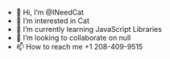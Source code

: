 - 👋 Hi, I’m @INeedCat
- 👀 I’m interested in Cat
- 🌱 I’m currently learning JavaScript Libraries
- 💞️ I’m looking to collaborate on null
- 📫 How to reach me +1 208-409-9515

<!---
INeedCat/INeedCat is a ✨ special ✨ repository because its `README.md` (this file) appears on your GitHub profile.
You can click the Preview link to take a look at your changes.
--->
